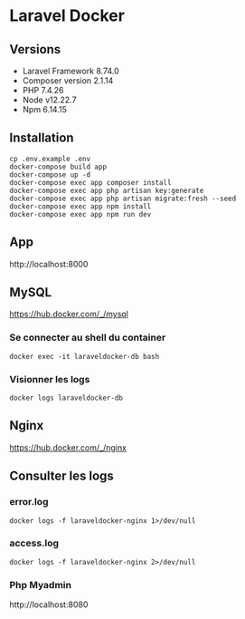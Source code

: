 # Laravel Docker

## Versions
* Laravel Framework 8.74.0
* Composer version 2.1.14
* PHP 7.4.26
* Node v12.22.7
* Npm 6.14.15

## Installation
```
cp .env.example .env
docker-compose build app
docker-compose up -d
docker-compose exec app composer install
docker-compose exec app php artisan key:generate
docker-compose exec app php artisan migrate:fresh --seed
docker-compose exec app npm install
docker-compose exec app npm run dev 
```

## App
http://localhost:8000

## MySQL

https://hub.docker.com/_/mysql

### Se connecter au shell du container
```
docker exec -it laraveldocker-db bash
```
### Visionner les logs
```
docker logs laraveldocker-db
```

## Nginx

https://hub.docker.com/_/nginx

## Consulter les logs
### error.log
```
docker logs -f laraveldocker-nginx 1>/dev/null
```

### access.log
```
docker logs -f laraveldocker-nginx 2>/dev/null
```

### Php Myadmin
http://localhost:8080

